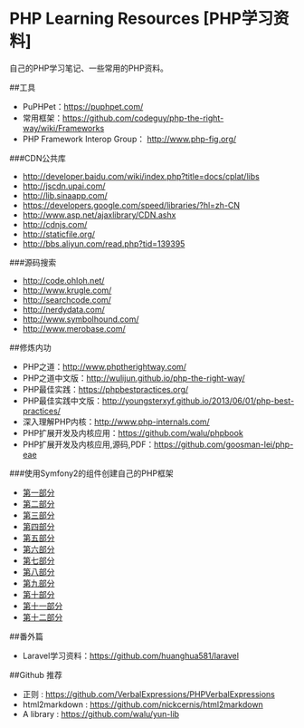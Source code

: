 # PHP Learning Resources [PHP学习资料]

自己的PHP学习笔记、一些常用的PHP资料。

##工具

* PuPHPet：https://puphpet.com/
* 常用框架：https://github.com/codeguy/php-the-right-way/wiki/Frameworks
* PHP Framework Interop Group： http://www.php-fig.org/

###CDN公共库
* http://developer.baidu.com/wiki/index.php?title=docs/cplat/libs
* http://jscdn.upai.com/
* http://lib.sinaapp.com/
* https://developers.google.com/speed/libraries/?hl=zh-CN
* http://www.asp.net/ajaxlibrary/CDN.ashx
* http://cdnjs.com/
* http://staticfile.org/
* http://bbs.aliyun.com/read.php?tid=139395

###源码搜索
* http://code.ohloh.net/
* http://www.krugle.com/
* http://searchcode.com/
* http://nerdydata.com/
* http://www.symbolhound.com/
* http://www.merobase.com/

##修炼内功

* PHP之道：http://www.phptherightway.com/
* PHP之道中文版：http://wulijun.github.io/php-the-right-way/
* PHP最佳实践：https://phpbestpractices.org/
* PHP最佳实践中文版：http://youngsterxyf.github.io/2013/06/01/php-best-practices/
* 深入理解PHP内核：http://www.php-internals.com/
* PHP扩展开发及内核应用：https://github.com/walu/phpbook
* PHP扩展开发及内核应用,源码,PDF：https://github.com/goosman-lei/php-eae

###使用Symfony2的组件创建自己的PHP框架

* [第一部分](https://github.com/huanghua581/notes/PHP/blob/master/symfony/create-your-own-framework-on-top-of-the-symfony2-components/1.md) 
* [第二部分](https://github.com/huanghua581/notes/PHP/blob/master/symfony/create-your-own-framework-on-top-of-the-symfony2-components/2.md) 
* [第三部分](https://github.com/huanghua581/notes/PHP/blob/master/symfony/create-your-own-framework-on-top-of-the-symfony2-components/3.md) 
* [第四部分](https://github.com/huanghua581/notes/PHP/blob/master/symfony/create-your-own-framework-on-top-of-the-symfony2-components/4.md) 
* [第五部分](https://github.com/huanghua581/notes/PHP/blob/master/symfony/create-your-own-framework-on-top-of-the-symfony2-components/5.md) 
* [第六部分](https://github.com/huanghua581/notes/PHP/blob/master/symfony/create-your-own-framework-on-top-of-the-symfony2-components/6.md)  
* [第七部分](https://github.com/huanghua581/notes/PHP/blob/master/symfony/create-your-own-framework-on-top-of-the-symfony2-components/7.md) 
* [第八部分](https://github.com/huanghua581/notes/PHP/blob/master/symfony/create-your-own-framework-on-top-of-the-symfony2-components/8.md)
* [第九部分](https://github.com/huanghua581/notes/PHP/blob/master/symfony/create-your-own-framework-on-top-of-the-symfony2-components/9.md) 
* [第十部分](https://github.com/huanghua581/notes/PHP/blob/master/symfony/create-your-own-framework-on-top-of-the-symfony2-components/10.md) 
* [第十一部分](https://github.com/huanghua581/notes/PHP/blob/master/symfony/create-your-own-framework-on-top-of-the-symfony2-components/11.md) 
* [第十二部分](https://github.com/huanghua581/notes/PHP/blob/master/symfony/create-your-own-framework-on-top-of-the-symfony2-components/12.md) 


##番外篇

* Laravel学习资料：https://github.com/huanghua581/laravel

##Github 推荐

* 正则 : https://github.com/VerbalExpressions/PHPVerbalExpressions
* html2markdown : https://github.com/nickcernis/html2markdown
* A library : https://github.com/walu/yun-lib

